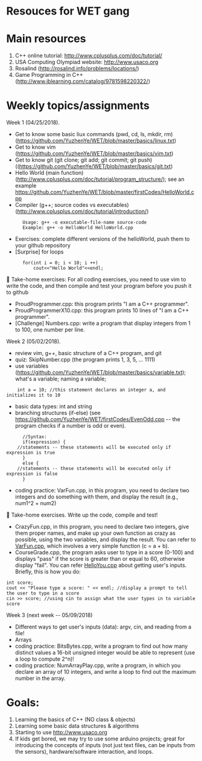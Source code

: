 # Resouces for WET gang

# Main resources
  1) C++ online tutorial: http://www.cplusplus.com/doc/tutorial/
  2) USA Computing Olympiad website: http://www.usaco.org
  3) Rosalind (http://rosalind.info/problems/locations/)
  4) Game Programming in C++ (http://www.jblearning.com/catalog/9781598220322/)

# Weekly topics/assignments
Week 1 (04/25/2018). 
- Get to know some basic liux commands (pwd, cd, ls, mkdir, rm) (https://github.com/YuzhenYe/WET/blob/master/basics/linux.txt)
- Get to know vim (https://github.com/YuzhenYe/WET/blob/master/basics/vim.txt)
- Get to know git (git clone; git add; git commit; git push) ((https://github.com/YuzhenYe/WET/blob/master/basics/git.txt)
- Hello World (main function) (http://www.cplusplus.com/doc/tutorial/program_structure/); see an example https://github.com/YuzhenYe/WET/blob/master/firstCodes/HelloWorld.cpp
- Compiler (g++; source codes vs executables) (http://www.cplusplus.com/doc/tutorial/introduction/)
```
      Usage: g++ -o executable-file-name source-code
      Example: g++ -o HelloWorld HelloWorld.cpp
```
- Exercises: complete different versions of the helloWorld, push them to your github repository
- [Surprise] for loops
```
      for(int i = 0; i < 10; i ++) 
          cout<<"Hello World"<<endl;
```
:panda_face: Take-home exercises:
For all coding exercises, you need to use vim to write the code, and then compile and test your program before you push it to github
- ProudProgrammer.cpp:  this program prints "I am a C++ programmer".
- ProudProgrammerX10.cpp: this program prints 10 lines of "I am a C++ programmer".
- [Challenge] Numbers.cpp: write a program that display integers from 1 to 100, one number per line.

Week 2 (05/02/2018).
- review vim, g++, basic structure of a C++ program, and git
- quiz: SkipNumber.cpp (the program prints 1, 3, 5, ... 1111)
- use variables (https://github.com/YuzhenYe/WET/blob/master/basics/variable.txt);
      what's a variable; naming a variable; 
```
	int a = 10; //this statement declares an integer a, and initializes it to 10
```
- basic data types: int and string
- branching structures (if-else) (see https://github.com/YuzhenYe/WET/firstCodes/EvenOdd.cpp -- the program checks if a number is odd or even).
```
      //Syntax:
      if(expression) {
	//statements -- these statements will be executed only if expression is true
      }
      else {
	//statements -- these statements will be executed only if expression is false
      }
```
- coding practice: VarFun.cpp, in this program, you need to declare two integers and do something with them, and display the result (e.g., num1^2 + num2)

:panda_face: Take-home exercises. Write up the code, compile and test!

- CrazyFun.cpp, in this program, you need to declare two integers, give them proper names, and make up your own function as crazy as possible, using the two variables, and display the result. You can refer to [VarFun.cpp](https://github.com/YuzhenYe/WET/blob/master/firstCodes/VarFun.cpp), which involves a very simple function (c = a + b).
- CourseGrade.cpp, the program asks user to type in a score (0-100) and displays "pass" if the score is greater than or equal to 60, otherwise display "fail". You can refer [HelloYou.cpp](https://github.com/YuzhenYe/WET/blob/master/firstCodes/HelloYou.cpp) about getting user's inputs. Briefly, this is how you do: 

``` 
int score;
cout << "Please type a score: " << endl; //display a prompt to tell the user to type in a score 
cin >> score; //using cin to assign what the user types in to variable score 
```

Week 3 (next week -- 05/09/2018)
- Different ways to get user's inputs (data): argv, cin, and reading from a file!
- Arrays
- coding practice: BitsBytes.cpp, write a program to find out how many distinct values a 16-bit unsigned integer would be able to represent (use a loop to compute 2^n)! 
- coding practice: NumArrayPlay.cpp, write a program, in which you declare an array of 10 integers, and write a loop to find out the maximum number in the array. 


# Goals: 
  1) Learning the basics of C++ (NO class & objects)
  2) Learning some basic data structures & algorithms 
  3) Starting to use http://www.usaco.org 
  4) If kids get bored, we may try to use some arduino projects; great for introducing the concepts of inputs (not just text files, can be inputs from the sensors), hardware/software interaction, and loops.


